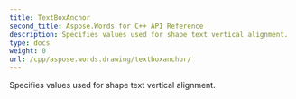 ```yaml
---
title: TextBoxAnchor
second_title: Aspose.Words for C++ API Reference
description: Specifies values used for shape text vertical alignment. 
type: docs
weight: 0
url: /cpp/aspose.words.drawing/textboxanchor/
---
```


Specifies values used for shape text vertical alignment. 

